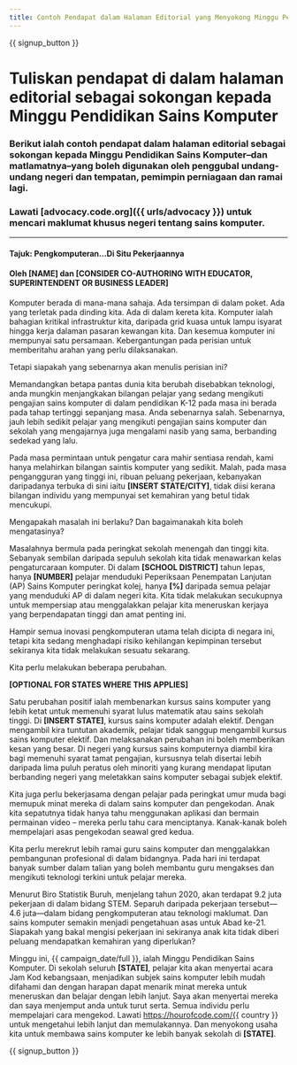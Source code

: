 ```yaml
---
title: Contoh Pendapat dalam Halaman Editorial yang Menyokong Minggu Pendidikan Sains Komputer dan Acara Hour of Code
---
```


{{ signup_button }}

# Tuliskan pendapat di dalam halaman editorial sebagai sokongan kepada Minggu Pendidikan Sains Komputer

### Berikut ialah contoh pendapat dalam halaman editorial sebagai sokongan kepada Minggu Pendidikan Sains Komputer–dan matlamatnya–yang boleh digunakan oleh penggubal undang-undang negeri dan tempatan, pemimpin perniagaan dan ramai lagi.

### Lawati [advocacy.code.org]({{ urls/advocacy }}) untuk mencari maklumat khusus negeri tentang sains komputer.

* * *

#### Tajuk: Pengkomputeran…Di Situ Pekerjaannya

#### Oleh [NAME] dan [CONSIDER CO-AUTHORING WITH EDUCATOR, SUPERINTENDENT OR BUSINESS LEADER]

Komputer berada di mana-mana sahaja. Ada tersimpan di dalam poket. Ada yang terletak pada dinding kita. Ada di dalam kereta kita. Komputer ialah bahagian kritikal infrastruktur kita, daripada grid kuasa untuk lampu isyarat hingga kerja dalaman pasaran kewangan kita. Dan kesemua komputer ini mempunyai satu persamaan. Kebergantungan pada perisian untuk memberitahu arahan yang perlu dilaksanakan.

Tetapi siapakah yang sebenarnya akan menulis perisian ini?

Memandangkan betapa pantas dunia kita berubah disebabkan teknologi, anda mungkin menjangkakan bilangan pelajar yang sedang mengikuti pengajian sains komputer di dalam pendidikan K-12 pada masa ini berada pada tahap tertinggi sepanjang masa. Anda sebenarnya salah. Sebenarnya, jauh lebih sedikit pelajar yang mengikuti pengajian sains komputer dan sekolah yang mengajarnya juga mengalami nasib yang sama, berbanding sedekad yang lalu.

Pada masa permintaan untuk pengatur cara mahir sentiasa rendah, kami hanya melahirkan bilangan saintis komputer yang sedikit. Malah, pada masa pengangguran yang tinggi ini, ribuan peluang pekerjaan, kebanyakan daripadanya terbuka di sini iaitu **[INSERT STATE/CITY]**, tidak diisi kerana bilangan individu yang mempunyai set kemahiran yang betul tidak mencukupi.

Mengapakah masalah ini berlaku? Dan bagaimanakah kita boleh mengatasinya?

Masalahnya bermula pada peringkat sekolah menengah dan tinggi kita. Sebanyak sembilan daripada sepuluh sekolah kita tidak menawarkan kelas pengaturcaraan komputer. Di dalam **[SCHOOL DISTRICT]** tahun lepas, hanya **[NUMBER]** pelajar menduduki Peperiksaan Penempatan Lanjutan (AP) Sains Komputer peringkat kolej, hanya **[%]** daripada semua pelajar yang menduduki AP di dalam negeri kita. Kita tidak melakukan secukupnya untuk mempersiap atau menggalakkan pelajar kita meneruskan kerjaya yang berpendapatan tinggi dan amat penting ini.

Hampir semua inovasi pengkomputeran utama telah dicipta di negara ini, tetapi kita sedang menghadapi risiko kehilangan kepimpinan tersebut sekiranya kita tidak melakukan sesuatu sekarang.

Kita perlu melakukan beberapa perubahan.

**[OPTIONAL FOR STATES WHERE THIS APPLIES]**

Satu perubahan positif ialah membenarkan kursus sains komputer yang lebih ketat untuk memenuhi syarat lulus matematik atau sains sekolah tinggi. Di **[INSERT STATE]**, kursus sains komputer adalah elektif. Dengan mengambil kira tuntutan akademik, pelajar tidak sanggup mengambil kursus sains komputer elektif. Dan melaksanakan perubahan ini boleh memberikan kesan yang besar. Di negeri yang kursus sains komputernya diambil kira bagi memenuhi syarat tamat pengajian, kursusnya telah disertai lebih daripada lima puluh peratus oleh minoriti yang kurang mendapat liputan berbanding negeri yang meletakkan sains komputer sebagai subjek elektif.

Kita juga perlu bekerjasama dengan pelajar pada peringkat umur muda bagi memupuk minat mereka di dalam sains komputer dan pengekodan. Anak kita sepatutnya tidak hanya tahu menggunakan aplikasi dan bermain permainan video – mereka perlu tahu cara menciptanya. Kanak-kanak boleh mempelajari asas pengekodan seawal gred kedua.

Kita perlu merekrut lebih ramai guru sains komputer dan menggalakkan pembangunan profesional di dalam bidangnya. Pada hari ini terdapat banyak sumber dalam talian yang boleh membantu guru mengakses dan mengikuti teknologi terkini untuk pelajar mereka.

Menurut Biro Statistik Buruh, menjelang tahun 2020, akan terdapat 9.2 juta pekerjaan di dalam bidang STEM. Separuh daripada pekerjaan tersebut—4.6 juta—dalam bidang pengkomputeran atau teknologi maklumat. Dan sains komputer semakin menjadi pengetahuan asas untuk Abad ke-21. Siapakah yang bakal mengisi pekerjaan ini sekiranya anak kita tidak diberi peluang mendapatkan kemahiran yang diperlukan?

Minggu ini, {{ campaign_date/full }}, ialah Minggu Pendidikan Sains Komputer. Di sekolah seluruh **[STATE]**, pelajar kita akan menyertai acara Jam Kod kebangsaan, menjadikan subjek sains komputer lebih mudah difahami dan dengan harapan dapat menarik minat mereka untuk meneruskan dan belajar dengan lebih lanjut. Saya akan menyertai mereka dan saya menjemput anda untuk turut serta. Semua individu perlu mempelajari cara mengekod. Lawati https://hourofcode.com/{{ country }} untuk mengetahui lebih lanjut dan memulakannya. Dan menyokong usaha kita untuk membawa sains komputer ke lebih banyak sekolah di **[STATE]**.

{{ signup_button }}